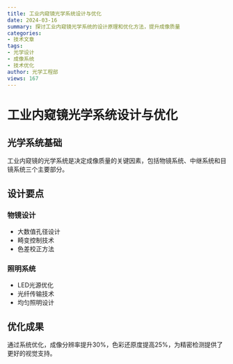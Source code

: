 ```yaml
---
title: 工业内窥镜光学系统设计与优化
date: 2024-03-16
summary: 探讨工业内窥镜光学系统的设计原理和优化方法，提升成像质量
categories:
- 技术文章
tags:
- 光学设计
- 成像系统
- 技术优化
author: 光学工程部
views: 167
---
```


# 工业内窥镜光学系统设计与优化

## 光学系统基础

工业内窥镜的光学系统是决定成像质量的关键因素，包括物镜系统、中继系统和目镜系统三个主要部分。

## 设计要点

### 物镜设计
- 大数值孔径设计
- 畸变控制技术
- 色差校正方法

### 照明系统
- LED光源优化
- 光纤传输技术
- 均匀照明设计

## 优化成果

通过系统优化，成像分辨率提升30%，色彩还原度提高25%，为精密检测提供了更好的视觉支持。

